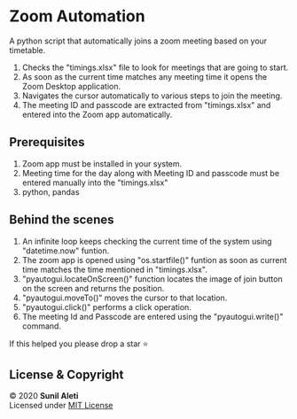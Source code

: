 # Zoom Automation
A python script that automatically joins a zoom meeting based on your timetable.

<ol>
<li>Checks the "timings.xlsx" file to look for meetings that are going to start.</li>
<li>As soon as the current time matches any meeting time it opens the Zoom Desktop application.</li>
<li>Navigates the cursor automatically to various steps to join the meeting.</li>
<li>The meeting ID and passcode are extracted from "timings.xlsx" and entered into the Zoom app automatically.</li>
</ol>

## Prerequisites

<ol>
<li>Zoom app must be installed in your system.</li>
<li>Meeting time for the day along with Meeting ID and passcode must be entered manually into the "timings.xlsx"</li>
  <li>python, pandas</li>
</ol>

## Behind the scenes

<ol>
<li>An infinite loop keeps checking the current time of the system using "datetime.now" funtion.</li>
<li>The zoom app is opened using "os.startfile()" funtion as soon as current time matches the time mentioned in "timings.xlsx".</li>
<li>"pyautogui.locateOnScreen()" function locates the image of join button on the screen and returns the position.</li>
<li>"pyautogui.moveTo()" moves the cursor to that location.</li>
<li>"pyautogui.click()" performs a click operation.</li>
<li>The meeting Id and Passcode are entered using the "pyautogui.write()" command.</li>
</ol>

If this helped you please drop a star ⭐


## License & Copyright

© 2020 <b>Sunil Aleti</b><br>
Licensed under <a href="https://github.com/aletisunil/Automating_Zoom/blob/master/LICENSE">MIT License</a>
